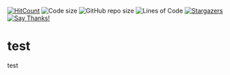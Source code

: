 [![HitCount](http://hits.dwyl.com/Jaredible/Letter-Change-Game.svg)](http://hits.dwyl.com/Jaredible/Letter-Change-Game)
![Code size](https://img.shields.io/github/languages/code-size/Jaredible/Letter-Change-Game.svg)
![GitHub repo size](https://img.shields.io/github/repo-size/Jaredible/Letter-Change-Game.svg)
![Lines of Code](https://tokei.rs/b1/github/Jaredible/Letter-Change-Game?category=code)
[![Stargazers](https://img.shields.io/github/stars/jaredible/Letter-Change-Game)](https://github.com/jaredible/Letter-Change-Game/stargazers)
[![Say Thanks!](https://img.shields.io/badge/say-thanks-ff69b4.svg)](https://saythanks.io/to/jareddiehl96@gmail.com)

# test
test

